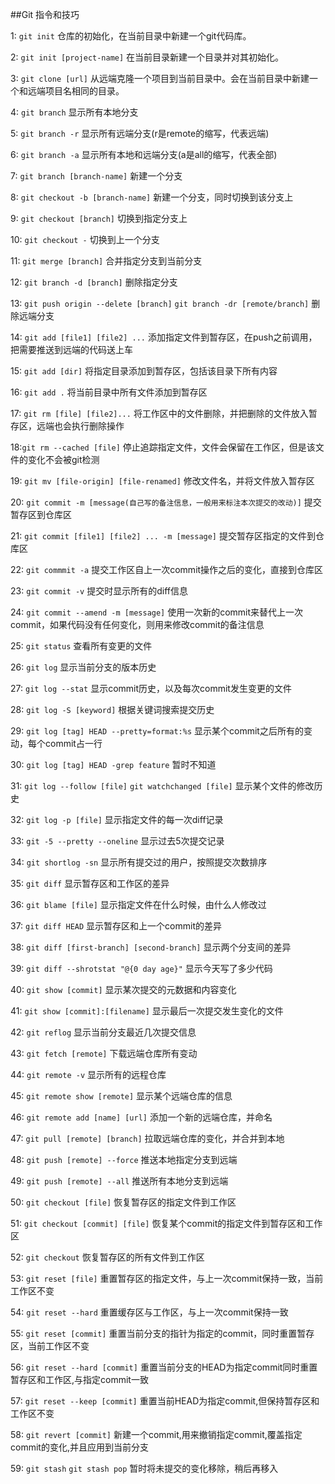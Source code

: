 ##Git 指令和技巧

1: ```git init```
仓库的初始化，在当前目录中新建一个git代码库。

2: ```git init [project-name]```
在当前目录新建一个目录并对其初始化。

3: ```git clone [url]```
从远端克隆一个项目到当前目录中。会在当前目录中新建一个和远端项目名相同的目录。

4: ```git branch```
显示所有本地分支

5: ```git branch -r```
显示所有远端分支(r是remote的缩写，代表远端)

6: `git branch -a`
显示所有本地和远端分支(a是all的缩写，代表全部)

7: `git branch [branch-name]`
新建一个分支

8: `git checkout -b [branch-name]`
新建一个分支，同时切换到该分支上

9: `git checkout [branch]`
切换到指定分支上

10: `git checkout -`
切换到上一个分支

11: `git merge [branch]`
合并指定分支到当前分支

12: `git branch -d [branch]`
删除指定分支

13: `git push origin --delete [branch]`
    `git branch -dr [remote/branch]`
删除远端分支

14: `git add [file1] [file2] ...`
添加指定文件到暂存区，在push之前调用，把需要推送到远端的代码送上车

15: `git add [dir]`
将指定目录添加到暂存区，包括该目录下所有内容

16: `git add .`
将当前目录中所有文件添加到暂存区

17: `git rm [file] [file2]...`
将工作区中的文件删除，并把删除的文件放入暂存区，远端也会执行删除操作

18:`git rm --cached [file]`
停止追踪指定文件，文件会保留在工作区，但是该文件的变化不会被git检测

19: `git mv [file-origin] [file-renamed]`
修改文件名，并将文件放入暂存区

20: `git commit -m [message(自己写的备注信息，一般用来标注本次提交的改动)]`
提交暂存区到仓库区

21: `git commit [file1] [file2] ... -m [message]`
提交暂存区指定的文件到仓库区

22: `git commmit -a`
提交工作区自上一次commit操作之后的变化，直接到仓库区

23: `git commit -v`
提交时显示所有的diff信息

24: `git commit --amend -m [message]`
使用一次新的commit来替代上一次commit，如果代码没有任何变化，则用来修改commit的备注信息

25: `git status`
查看所有变更的文件

26: `git log`
显示当前分支的版本历史

27: `git log --stat`
显示commit历史，以及每次commit发生变更的文件

28: `git log -S [keyword]`
根据关键词搜索提交历史

29: `git log [tag] HEAD --pretty=format:%s`
显示某个commit之后所有的变动，每个commit占一行

30: `git log [tag] HEAD -grep feature`
暂时不知道

31: `git log --follow [file]`
    `git watchchanged [file]`
显示某个文件的修改历史

32: `git log -p [file]`
显示指定文件的每一次diff记录

33: `git -5 --pretty --oneline`
显示过去5次提交记录

34: `git shortlog -sn`
显示所有提交过的用户，按照提交次数排序

35: `git diff`
显示暂存区和工作区的差异

36: `git blame [file]`
显示指定文件在什么时候，由什么人修改过

37: `git diff HEAD`
显示暂存区和上一个commit的差异

38: `git diff [first-branch] [second-branch]`
显示两个分支间的差异

39: `git diff --shrotstat "@{0 day age}"`
显示今天写了多少代码

40: `git show [commit]`
显示某次提交的元数据和内容变化

41: `git show [commit]:[filename]`
显示最后一次提交发生变化的文件

42: `git reflog`
显示当前分支最近几次提交信息

43: `git fetch [remote]`
下载远端仓库所有变动

44: `git remote -v`
显示所有的远程仓库

45: `git remote show [remote]`
显示某个远端仓库的信息

46: `git remote add [name] [url]`
添加一个新的远端仓库，并命名

47: `git pull [remote] [branch]`
拉取远端仓库的变化，并合并到本地

48: `git push [remote] --force`
推送本地指定分支到远端

49: `git push [remote] --all`
推送所有本地分支到远端

50: `git checkout [file]`
恢复暂存区的指定文件到工作区

51: `git checkout [commit] [file]`
恢复某个commit的指定文件到暂存区和工作区

52: `git checkout`
恢复暂存区的所有文件到工作区

53: `git reset [file]`
重置暂存区的指定文件，与上一次commit保持一致，当前工作区不变

54: `git reset --hard`
重置缓存区与工作区，与上一次commit保持一致

55: `git reset [commit]`
重置当前分支的指针为指定的commit，同时重置暂存区，当前工作区不变

56: `git reset --hard [commit]`
重置当前分支的HEAD为指定commit同时重置暂存区和工作区,与指定commit一致

57: `git reset --keep [commit]`
重置当前HEAD为指定commit,但保持暂存区和工作区不变

58: `git revert [commit]`
新建一个commit,用来撤销指定commit,覆盖指定commit的变化,并且应用到当前分支

59: `git stash`
    `git stash pop`
暂时将未提交的变化移除，稍后再移入